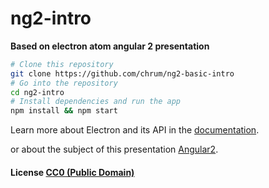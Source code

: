 # ng2-intro

**Based on electron atom angular 2 presentation**

```bash
# Clone this repository
git clone https://github.com/chrum/ng2-basic-intro
# Go into the repository
cd ng2-intro
# Install dependencies and run the app
npm install && npm start
```

Learn more about Electron and its API in the [documentation](http://electron.atom.io/docs/latest).

or about the subject of this presentation [Angular2](http://angular.io).

#### License [CC0 (Public Domain)](LICENSE.md)
